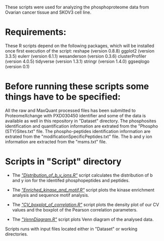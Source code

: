 These scripts were used for analyzing the phosphoproteome data from Ovarian cancer tissue and SKOV3 cell line.


# Requirements:
These R scripts depend on the following packages, which will be installed once first execution of the script:
reshape (version 0.8.8)
ggplot2 (version 3.3.5)
eulerr (version 6.1.1)
wesanderson (version 0.3.6)
clusterProfiler (version 4.0.5)
tidyverse (version 1.3.1)
stringr (version 1.4.0)
ggseqlogo (version 0.1)


# Before running these scripts some things have to be specified:
All the raw and MaxQuant processed  files has been submitted to ProteomeXchange with PXD030450 identifier and some of the data is available as well in this repository in "Dataset" directory. 
The phosphosites identification and quantification information are extrated from the "Phospho (STY)Sites.txt" file.
The phospho-peptides identification information are extrated from the "modificationSpecificPeptides.txt" file.
The b and y ion information are extracted from the "msms.txt" file.

# Scripts in "Script" directory
	
* The [*"Distribution_of_b_y_ions.R"*](Script/Distribution_of_b_y_ions.R) script calculates the distribution of b and y ion for the identifed phosphopeptides and peptides.
	
* The [*"Enriched_kinase_and_motif.R"*](Script/Enriched_kinase_and_motif.R) script plots the kinase enrichment analysis and sequence motif analysis.
	
* The [*"CV_boxplot_of_correlation.R"*](Script/CV_boxplot_of_correlation.R) script plots the density plot of our CV values and the boxplot of the Pearson correlation parameters.
	
* The [*"VennDiagram.R"*](Script/VennDiagram.R) script plots Venn diagram of the analysed data.

Scripts runs with input files located either in "Dataset" or working directories.